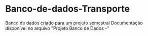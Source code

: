 # Banco-de-dados-Transporte
Banco de dados criado para um projeto semestral
Documentação disponível no arquivo "Projeto Banco de Dados -"

